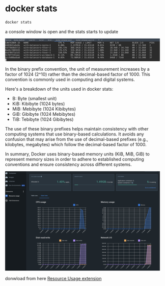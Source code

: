 # docker stats

```bash
docker stats
```
a console window is open and the stats starts to update

![docker-stats.jpg](_img%2Fdocker-stats.jpg)

In the binary prefix convention, the unit of measurement increases by a factor of 1024 (2^10) rather than the decimal-based factor of 1000. This convention is commonly used in computing and digital systems.

Here's a breakdown of the units used in docker stats:

- B: Byte (smallest unit)
- KiB: Kibibyte (1024 bytes)
- MiB: Mebibyte (1024 Kibibytes)
- GiB: Gibibyte (1024 Mebibytes)
- TiB: Tebibyte (1024 Gibibytes)

The use of these binary prefixes helps maintain consistency with other computing systems that use binary-based calculations. It avoids any confusion that may arise from the use of decimal-based prefixes (e.g., kilobytes, megabytes) which follow the decimal-based factor of 1000.

In summary, Docker uses binary-based memory units (KiB, MiB, GiB) to represent memory sizes in order to adhere to established computing conventions and ensure consistency across different systems.

![docker-stats-mem.jpg](_img%2Fdocker-stats-mem.jpg)

donwload from here [Resource Usage extension](docker-desktop://extensions/marketplace?extensionId=docker/resource-usage-extension)